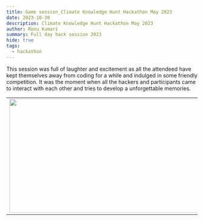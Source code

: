 ```yaml
---
title: Game session_Climate Knowledge Hunt Hackathon May 2023
date: 2023-10-30
description: Climate Knowledge Hunt Hackathon May 2023
author: Renu Kumari
summary: Full day hack session 2023 
hide: true
tags:
  - hackathon
---
```



This session was full of laughter and excitement as all the attendeed have kept themselves away from coding for a while and indulged in some friendly competition. It was the moment when all the hackers and participants came to interact with each other and tries to develop a unforgettable memories.

<table>
<tr>
<td><img src='{{ "/static/img/game_session3.jpg" | url }}'  width="500" height="300"></td>
<td><img src='{{ "/static/img/game_session4.jpg" | url }}'  width="500" height="300"></td>
</tr>   
</table>